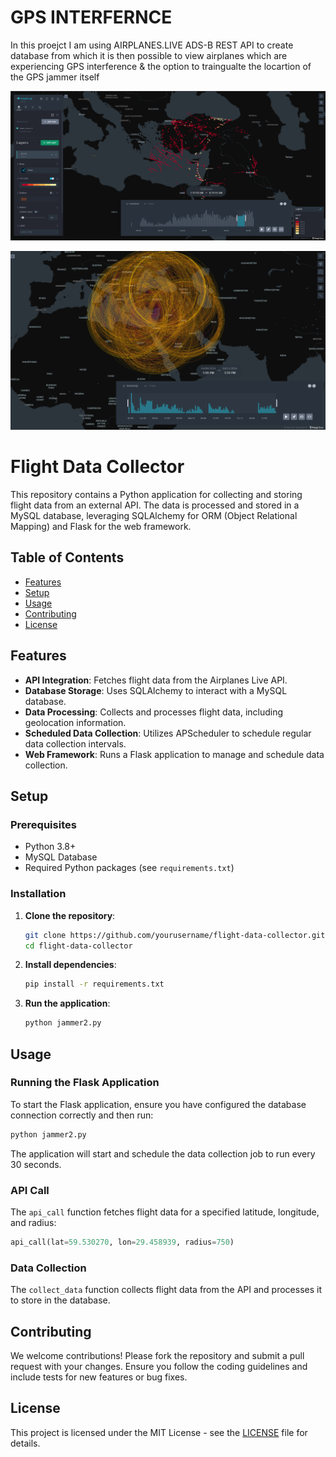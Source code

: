 # GPS INTERFERNCE

In this proejct I am using AIRPLANES.LIVE ADS-B REST API to create database from which it is then possible to view airplanes which are experiencing GPS interference & the option to traingualte the locartion of the GPS jammer itself 

![Airplanes who register low GPS accuracy](images/linkdin_p.png)

![Using radio horizon to determine possible location of GPS jammer](images/radio_horizon_p.png)



# Flight Data Collector

This repository contains a Python application for collecting and storing flight data from an external API. The data is processed and stored in a MySQL database, leveraging SQLAlchemy for ORM (Object Relational Mapping) and Flask for the web framework.

## Table of Contents
- [Features](#features)
- [Setup](#setup)
- [Usage](#usage)
- [Contributing](#contributing)
- [License](#license)

## Features

- **API Integration**: Fetches flight data from the Airplanes Live API.
- **Database Storage**: Uses SQLAlchemy to interact with a MySQL database.
- **Data Processing**: Collects and processes flight data, including geolocation information.
- **Scheduled Data Collection**: Utilizes APScheduler to schedule regular data collection intervals.
- **Web Framework**: Runs a Flask application to manage and schedule data collection.

## Setup

### Prerequisites

- Python 3.8+
- MySQL Database
- Required Python packages (see `requirements.txt`)

### Installation

1. **Clone the repository**:
    ```bash
    git clone https://github.com/yourusername/flight-data-collector.git
    cd flight-data-collector
    ```

2. **Install dependencies**:
    ```bash
    pip install -r requirements.txt
    ```

3. **Run the application**:
    ```bash
    python jammer2.py
    ```

## Usage

### Running the Flask Application

To start the Flask application, ensure you have configured the database connection correctly and then run:
```bash
python jammer2.py
```
The application will start and schedule the data collection job to run every 30 seconds.

### API Call

The `api_call` function fetches flight data for a specified latitude, longitude, and radius:
```python
api_call(lat=59.530270, lon=29.458939, radius=750)
```

### Data Collection

The `collect_data` function collects flight data from the API and processes it to store in the database.

## Contributing

We welcome contributions! Please fork the repository and submit a pull request with your changes. Ensure you follow the coding guidelines and include tests for new features or bug fixes.

## License

This project is licensed under the MIT License - see the [LICENSE](LICENSE) file for details.
